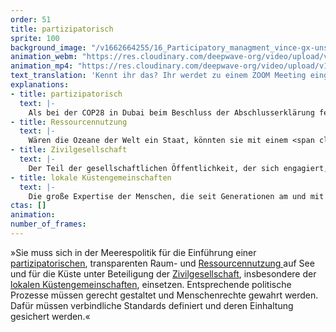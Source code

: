 ```yaml
---
order: 51
title: partizipatorisch
sprite: 100
background_image: "/v1662664255/16_Participatory_managment_vince-gx-unsplash_xoairb_fkengg.jpg#4cd4ff"
animation_webm: "https://res.cloudinary.com/deepwave-org/video/upload/v1721821290/mo51_cjvx8p.webm"
animation_mp4: "https://res.cloudinary.com/deepwave-org/video/upload/v1721821204/mo51_fqfrw0.mp4"
text_translation: 'Kennt ihr das? Ihr werdet zu einem ZOOM Meeting eingeladen, weil genau eure Expertise gefragt ist, um ein Problem zu lösen, das euch besonders betrifft. Aber komisch: irgendwie scheint keiner zu merken, dass ihr da seid, euer Mikro ist auf stumm, irgendwann fliegt ihr ganz aus dem ZOOM raus und später erfahrt ihr, was über euren Kopf hinweg entschieden wurde.'
explanations:
- title: partizipatorisch
  text: |-
    Als bei der COP28 in Dubai beim Beschluss der Abschlusserklärung feierlich der Hammer fiel, war die Allianz der kleinen Inselstaaten <span class="sidenote"><cite class="icon-link_external"><a href="https://www.aosis.org/" target="_blank" rel="noopener">Homepage Alliance of Smal Island States</a></cite><span>AOSIS</span></span>, die vom Anstieg des Meeresspiegels und vielen weiteren Folgen der Erderhitzung mit am dramatischsten betroffen sind und deren Interessen in der Erklärung kaum Berücksichtigung fanden, <span class="sidenote"><cite class="icon-link_external"><a href="https://taz.de/Abschluss-der-COP28/!5976259/" target="_blank" rel="noopener">"Pathos nach dem Hammerfall" / taz</a></cite><span>nicht im Raum</span></span>. Auch eine Art, Konsens herzustellen. Dieser Vorgang bebildert anschaulich das Kräfteverhältnis zwischen Industriestaaten und Globalem Süden, wenn es um Klimapolitik geht. Es ist das Gegenteil von partizipatorisch.
- title: Ressourcennutzung
  text: |-
    Wären die Ozeane der Welt ein Staat, könnten sie mit einem <span class="sidenote"><cite class="icon-link_external"><a href="https://www.wwf.at/billionenschweres-brutto-meeres-produkt/" target="_blank" rel="noopener">"Billionenschweres Brutto-Meeres-Produkt" / WWF</a></cite><span>“Brutto-Meeres-Produkt”</span></span> von jährlich 2,5 Billionen Dollar mit den größten Wirtschaftsmächten der Erde mithalten. Und darin sind Wirtschaftszweige wie Offshore-Windenergie und immaterielle Werte wie Klimaregulierung, CO2-Speicherung und Sauerstoffproduktion noch nicht einmal <span class="expander"><span class="trigger">eingepreist.</span><span class="info">eingepreist sind Erträge aus: Fischerei, Aquakultur, Tourismus, Schifffahrt, Küstenschutz, Biotechnologie</span></span> Diese gigantischen Erträge gilt es nicht nur zu <span class="expander"><span class="trigger">bewahren,</span><span class="info">über zwei Drittel der marinen Wertschöpfung sind direkt abhängig von einem guten Gesundheitszustand der Meere</span></span> sondern auch gerecht zu verteilen.
- title: Zivilgesellschaft
  text: |-
    Der Teil der gesellschaftlichen Öffentlichkeit, der sich engagiert, um etwas zu erreichen, das weder Geld ist noch Macht: Ehrenamt, Vereine, Wohlfahrtsverbände, Stiftungen und vor allem Nichtregierungsorganisationen.
- title: lokale Küstengemeinschaften
  text: |-
    Die große Expertise der Menschen, die seit Generationen am und mit dem Meer leben, die ihr Land, ihre Küste in- und auswendig kennen und genauer als viele andere wissen, was ihr Meer braucht, in der Gestaltung von Meerespolitik zu vernachlässigen, ist nicht nur unklug. Aus der kolonial unterfütterten Behaglichkeit privilegierter Industriestaaten heraus Entscheidungen über die Köpfe jener Menschen hinweg zu fällen, die sie und ihre Lebensgrundlagen am stärksten betreffen, ist unmoralisch und geschichtsvergessen.
ctas: []
animation:
number_of_frames:
---
```

»Sie muss sich in der Meerespolitik für die Einführung einer [partizipatorischen](# "partizipatorisch"), transparenten Raum- und [Ressourcennutzung ](# "Ressourcennutzung")auf See und für die Küste unter Beteiligung der [Zivilgesellschaft](# "Zivilgesellschaft"), insbesondere der [lokalen Küstengemeinschaften](# "lokale Küstengemeinschaften"), einsetzen. Entsprechende politische Prozesse müssen gerecht gestaltet und Menschenrechte gewahrt werden. Dafür müssen verbindliche Standards definiert und deren Einhaltung gesichert werden.«